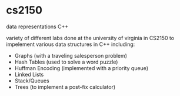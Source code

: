 # cs2150
data representations C++

variety of different labs done at the university of virginia in CS2150 to impelement various data structures in C++ including:   
- Graphs (with a traveling salesperson problem)   
- Hash Tables (used to solve a word puzzle)   
- Huffman Encoding (implemented with a priority queue)   
- Linked Lists    
- Stack/Queues   
- Trees (to implement a post-fix calculator)   


